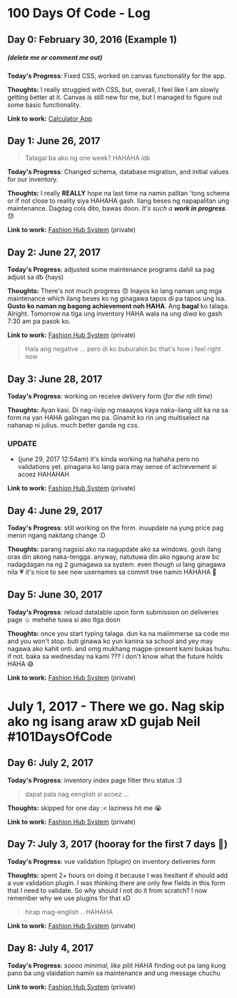 # 100 Days Of Code - Log

## Day 0: February 30, 2016 (Example 1)
##### (delete me or comment me out)

**Today's Progress**: Fixed CSS, worked on canvas functionality for the app.

**Thoughts:** I really struggled with CSS, but, overall, I feel like I am slowly getting better at it. Canvas is still new for me, but I managed to figure out some basic functionality.

**Link to work:** [Calculator App](http://www.example.com)

## Day 1: June 26, 2017

> Tatagal ba ako ng one week? HAHAHA idk

**Today's Progress**: Changed schema, database migration, and initial values for our inventory.

**Thoughts:** I really __REALLY__ hope na last time na namin palitan 'tong schema or if not close to reality siya HAHAHA gash. Ilang beses ng napapalitan ung maintenance. Dagdag cols dito, bawas doon. *It's such a __work in progress__*. :sweat:

**Link to work:** [Fashion Hub System](https://github.com/angeloPereyra/fashionhub-sad)  (private)

## Day 2: June 27, 2017

**Today's Progress**: adjusted some maintenance programs dahil sa pag adjust sa db (hays)

**Thoughts:** There's not much progress :disappointed: Inayos ko lang naman ung mga maintenance which ilang beses ko ng ginagawa tapos di pa tapos ung isa. __Gusto ko naman ng bagong achievement noh HAHA__. Ang __bagal__ ko talaga. Alright. Tomorrow na tlga ung inventory HAHA wala na ung *diwa* ko gash 7:30 am pa pasok ko.

**Link to work:** [Fashion Hub System](https://github.com/angeloPereyra/fashionhub-sad)  (private)

> Hala ang negative ... pero di ko buburahin bc that's how i feel right now

## Day 3: June 28, 2017

**Today's Progress**: working on receive delivery form (*for the nth time*)

**Thoughts:** Ayan kasi. Di nag-iisip ng maaayos kaya naka-ilang ulit ka na sa form na yan HAHA galingan mo pa. Ginamit ko rin ung multiselect na nahanap ni julius. much better ganda ng css.

### UPDATE
- (june 29, 2017 12:54am) it's kinda working na hahaha pero no validations yet. pinagana ko lang para may sense of achievement si acoez HAHAHAH

**Link to work:** [Fashion Hub System](https://github.com/angeloPereyra/fashionhub-sad)  (private)

## Day 4: June 29, 2017

**Today's Progress**: still working on the form. inuupdate na yung price pag meron ngang nakitang change :D

**Thoughts:** parang nagsisi ako na nagupdate ako sa windows. gosh ilang oras din akong naka-tengga. anyway, natutuwa din ako ngaung araw bc nadagdagan na ng 2 gumagawa sa system. even though ui lang ginagawa nila :heartpulse: it's nice to see new usernames sa commit tree namin HAHAHA :tada:

## Day 5: June 30, 2017

**Today's Progress**: reload datatable upon form submission on deliveries page :relaxed: mehehe tuwa si ako tlga doon

**Thoughts:** once you start typing talaga. dun ka na maiimmerse sa code mo and you won't stop. buti ginawa ko yun kanina sa school and yey may nagawa ako kahit onti. and omg mukhang magpe-present kami bukas huhu. if not. baka sa wednesday na kami ??? i don't know what the future holds HAHA :sweat_smile: 

**Link to work:** [Fashion Hub System](https://github.com/angeloPereyra/fashionhub-sad)  (private)

<h1> July 1, 2017 - There we go. Nag skip ako ng isang araw xD gujab Neil #101DaysOfCode </h1>

## Day 6: July 2, 2017

**Today's Progress**: inventory index page filter thru status :3

> dapat pala nag eenglish si acoez ...

**Thoughts:** skipped for one day :< laziness hit me :sob:

**Link to work:** [Fashion Hub System](https://github.com/angeloPereyra/fashionhub-sad)  (private)

## Day 7: July 3, 2017 (hooray for the first 7 days :tada:)

**Today's Progress**: vue validation (!plugin) on inventory deliveries form

**Thoughts:** spent 2+ hours on doing it because I was hesitant if should add a vue validation plugin. I was thinking there are only few fields in this form that I need to validate. So why should I not do it from scratch? I now remember why we use plugins for that xD 

> hirap mag-english .. HAHAHA

**Link to work:** [Fashion Hub System](https://github.com/angeloPereyra/fashionhub-sad)  (private)

## Day 8: July 4, 2017

**Today's Progress**: *soooo minimal, like pilit HAHA* finding out pa lang kung pano ba ung vlaidation namin sa maintenance and ung message chuchu 

**Link to work:** [Fashion Hub System](https://github.com/angeloPereyra/fashionhub-sad)  (private)
